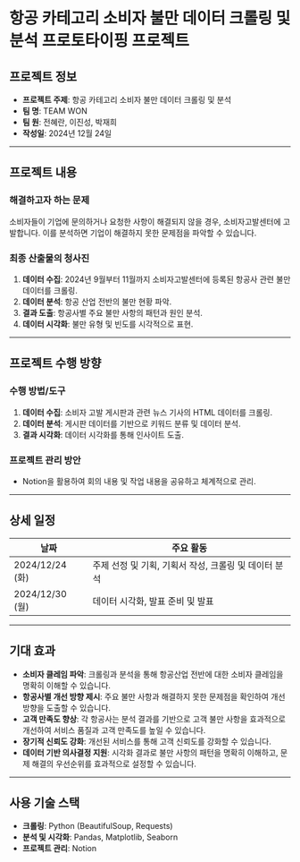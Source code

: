 # 항공 카테고리 소비자 불만 데이터 크롤링 및 분석 프로토타이핑 프로젝트

## 프로젝트 정보
- **프로젝트 주제**: 항공 카테고리 소비자 불만 데이터 크롤링 및 분석
- **팀 명**: TEAM WON
- **팀 원**: 전혜란, 이진성, 박재희
- **작성일**: 2024년 12월 24일

---

## 프로젝트 내용

### 해결하고자 하는 문제
소비자들이 기업에 문의하거나 요청한 사항이 해결되지 않을 경우, 소비자고발센터에 고발합니다. 이를 분석하면 기업이 해결하지 못한 문제점을 파악할 수 있습니다.

### 최종 산출물의 청사진
1. **데이터 수집**: 2024년 9월부터 11월까지 소비자고발센터에 등록된 항공사 관련 불만 데이터를 크롤링.
2. **데이터 분석**: 항공 산업 전반의 불만 현황 파악.
3. **결과 도출**: 항공사별 주요 불만 사항의 패턴과 원인 분석.
4. **데이터 시각화**: 불만 유형 및 빈도를 시각적으로 표현.

---

## 프로젝트 수행 방향

### 수행 방법/도구
1. **데이터 수집**: 소비자 고발 게시판과 관련 뉴스 기사의 HTML 데이터를 크롤링.
2. **데이터 분석**: 게시판 데이터를 기반으로 키워드 분류 및 데이터 분석.
3. **결과 시각화**: 데이터 시각화를 통해 인사이트 도출.

### 프로젝트 관리 방안
- Notion을 활용하여 회의 내용 및 작업 내용을 공유하고 체계적으로 관리.

---

## 상세 일정

| 날짜           | 주요 활동                                |
|----------------|-----------------------------------------|
| 2024/12/24 (화) | 주제 선정 및 기획, 기획서 작성, 크롤링 및 데이터 분석 |
| 2024/12/30 (월) | 데이터 시각화, 발표 준비 및 발표                 |

---

## 기대 효과

- **소비자 클레임 파악**: 크롤링과 분석을 통해 항공산업 전반에 대한 소비자 클레임을 명확히 이해할 수 있습니다.
- **항공사별 개선 방향 제시**: 주요 불만 사항과 해결하지 못한 문제점을 확인하여 개선 방향을 도출할 수 있습니다.
- **고객 만족도 향상**: 각 항공사는 분석 결과를 기반으로 고객 불만 사항을 효과적으로 개선하여 서비스 품질과 고객 만족도를 높일 수 있습니다.
- **장기적 신뢰도 강화**: 개선된 서비스를 통해 고객 신뢰도를 강화할 수 있습니다.
- **데이터 기반 의사결정 지원**: 시각화 결과로 불만 사항의 패턴을 명확히 이해하고, 문제 해결의 우선순위를 효과적으로 설정할 수 있습니다.

---

## 사용 기술 스택
- **크롤링**: Python (BeautifulSoup, Requests)
- **분석 및 시각화**: Pandas, Matplotlib, Seaborn
- **프로젝트 관리**: Notion

